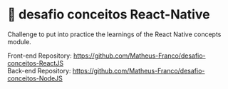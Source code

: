 # 🚀 desafio conceitos React-Native
Challenge to put into practice the learnings of the React Native concepts module.

Front-end Repository: https://github.com/Matheus-Franco/desafio-conceitos-ReactJS <br />
Back-end Repository: https://github.com/Matheus-Franco/desafio-conceitos-NodeJS
